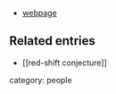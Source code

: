 
* [webpage](http://www.math.univ-paris13.fr/~ausoni/)

## Related entries

* [[red-shift conjecture]]

category: people

